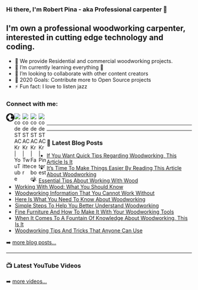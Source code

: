 <!--
**woodworking-rob/woodworking-rob** is a ✨ _special_ ✨ repository because its `README.md` (this file) appears on your GitHub profile.

Here are some ideas to get you started:

- 🔭 We provide Residential and commercial woodworking projects.
- 🌱 I’m currently learning everything.
- 👯 I’m looking to collaborate with other content creators.
- 🤔 I’m looking for help with ...
- 💬 Ask me about ...
- 📫 How to reach me: ...
- 😄 Pronouns: ...
- ⚡ Fun fact: ...
-->



### Hi there, I'm Robert Pina - aka Professional carpenter 👋
## I'm own a professional woodworking carpenter, interested in cutting edge technology and coding.

- 🔭 We provide Residential and commercial woodworking projects.
- 🌱 I’m currently learning everything 🤣
- 👯 I’m looking to collaborate with other content creators
- 💬 2020 Goals: Contribute more to Open Source projects
- ⚡ Fun fact: I love to listen jazz


### Connect with me:

[<img align="left" alt="codeSTACKr.com" width="22px" src="https://raw.githubusercontent.com/iconic/open-iconic/master/svg/globe.svg" />][website]
[<img align="left" alt="codeSTACKr | YouTube" width="22px" src="https://cdn.jsdelivr.net/npm/simple-icons@v3/icons/youtube.svg" />][youtube]
[<img align="left" alt="codeSTACKr | Twitter" width="22px" src="https://cdn.jsdelivr.net/npm/simple-icons@v3/icons/twitter.svg" />][twitter]
[<img align="left" alt="codeSTACKr | Facebook" width="22px" src="https://cdn.jsdelivr.net/npm/simple-icons@v3/icons/facebook.svg" />][facebook]
[<img align="left" alt="codeSTACKr | Pinterest" width="22px" src="https://cdn.jsdelivr.net/npm/simple-icons@v3/icons/pinterest.svg" />][pinterest]

<br />

---

---

### 📕 Latest Blog Posts

<!-- BLOG-POST-LIST:START -->
- [If You Want Quick Tips Regarding Woodworking, This Article Is It](https://www.woodworkcenter.com/if-you-want-quick-tips-regarding-woodworking-this-article-is-it-3/)
- [It’s Time To Make Things Easier By Reading This Article About Woodworking](https://www.woodworkcenter.com/its-time-to-make-things-easier-by-reading-this-article-about-woodworking-2/)
- [Essential Tips About Working With Wood](https://www.woodworkcenter.com/essential-tips-about-working-with-wood-4/)
- [Working With Wood: What You Should Know](https://www.woodworkcenter.com/working-with-wood-what-you-should-know-2/)
- [Woodworking Information That You Cannot Work Without](https://www.woodworkcenter.com/woodworking-information-that-you-cannot-work-without/)
- [Here Is What You Need To Know About Woodworking](https://www.woodworkcenter.com/here-is-what-you-need-to-know-about-woodworking/)
- [Simple Steps To Help You Better Understand Woodworking](https://www.woodworkcenter.com/simple-steps-to-help-you-better-understand-woodworking-2/)
- [Fine Furniture And How To Make It With Your Woodworking Tools](https://www.woodworkcenter.com/fine-furniture-and-how-to-make-it-with-your-woodworking-tools-3/)
- [When It Comes To A Fountain Of Knowledge About Woodworking, This Is It](https://www.woodworkcenter.com/when-it-comes-to-a-fountain-of-knowledge-about-woodworking-this-is-it-2/)
- [Woodworking Tips And Tricks That Anyone Can Use](https://www.woodworkcenter.com/woodworking-tips-and-tricks-that-anyone-can-use-4/)
<!-- BLOG-POST-LIST:END -->

➡️ [more blog posts...](https://www.woodworkcenter.com)

---

### 📺 Latest YouTube Videos
➡️ [more videos...](https://www.youtube.com/channel/UC_ZbjWiZQVpodGs4IdTFr4Q)


[website]: https://www.woodworkcenter.com
[twitter]: https://twitter.com/Woodworking_Rob
[youtube]: https://www.youtube.com/channel/UC_ZbjWiZQVpodGs4IdTFr4Q
[facebook]: https://www.facebook.com/Woodworking-100258031964332
[pinterest]: https://www.pinterest.com/Woodworking_Rob
